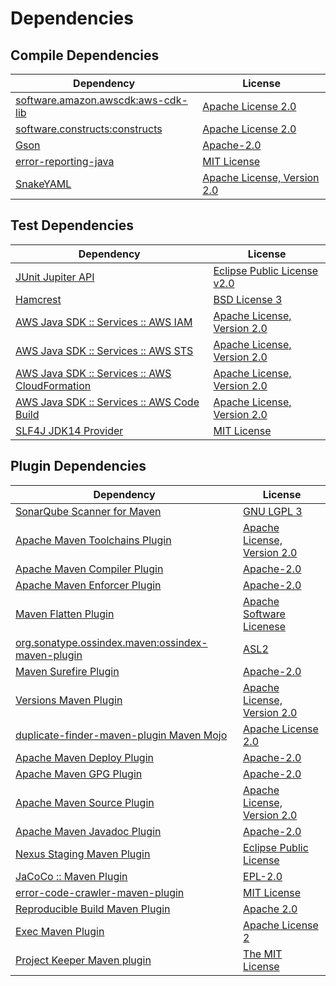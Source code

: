 <!-- @formatter:off -->
# Dependencies

## Compile Dependencies

| Dependency                              | License                          |
| --------------------------------------- | -------------------------------- |
| [software.amazon.awscdk:aws-cdk-lib][0] | [Apache License 2.0][1]          |
| [software.constructs:constructs][2]     | [Apache License 2.0][1]          |
| [Gson][3]                               | [Apache-2.0][4]                  |
| [error-reporting-java][5]               | [MIT License][6]                 |
| [SnakeYAML][7]                          | [Apache License, Version 2.0][8] |

## Test Dependencies

| Dependency                                           | License                           |
| ---------------------------------------------------- | --------------------------------- |
| [JUnit Jupiter API][9]                               | [Eclipse Public License v2.0][10] |
| [Hamcrest][11]                                       | [BSD License 3][12]               |
| [AWS Java SDK :: Services :: AWS IAM][13]            | [Apache License, Version 2.0][14] |
| [AWS Java SDK :: Services :: AWS STS][13]            | [Apache License, Version 2.0][14] |
| [AWS Java SDK :: Services :: AWS CloudFormation][13] | [Apache License, Version 2.0][14] |
| [AWS Java SDK :: Services :: AWS Code Build][13]     | [Apache License, Version 2.0][14] |
| [SLF4J JDK14 Provider][15]                           | [MIT License][16]                 |

## Plugin Dependencies

| Dependency                                              | License                          |
| ------------------------------------------------------- | -------------------------------- |
| [SonarQube Scanner for Maven][17]                       | [GNU LGPL 3][18]                 |
| [Apache Maven Toolchains Plugin][19]                    | [Apache License, Version 2.0][4] |
| [Apache Maven Compiler Plugin][20]                      | [Apache-2.0][4]                  |
| [Apache Maven Enforcer Plugin][21]                      | [Apache-2.0][4]                  |
| [Maven Flatten Plugin][22]                              | [Apache Software Licenese][4]    |
| [org.sonatype.ossindex.maven:ossindex-maven-plugin][23] | [ASL2][8]                        |
| [Maven Surefire Plugin][24]                             | [Apache-2.0][4]                  |
| [Versions Maven Plugin][25]                             | [Apache License, Version 2.0][4] |
| [duplicate-finder-maven-plugin Maven Mojo][26]          | [Apache License 2.0][27]         |
| [Apache Maven Deploy Plugin][28]                        | [Apache-2.0][4]                  |
| [Apache Maven GPG Plugin][29]                           | [Apache-2.0][4]                  |
| [Apache Maven Source Plugin][30]                        | [Apache License, Version 2.0][4] |
| [Apache Maven Javadoc Plugin][31]                       | [Apache-2.0][4]                  |
| [Nexus Staging Maven Plugin][32]                        | [Eclipse Public License][33]     |
| [JaCoCo :: Maven Plugin][34]                            | [EPL-2.0][35]                    |
| [error-code-crawler-maven-plugin][36]                   | [MIT License][37]                |
| [Reproducible Build Maven Plugin][38]                   | [Apache 2.0][8]                  |
| [Exec Maven Plugin][39]                                 | [Apache License 2][4]            |
| [Project Keeper Maven plugin][40]                       | [The MIT License][41]            |

[0]: https://github.com/aws/aws-cdk
[1]: https://www.apache.org/licenses/LICENSE-2.0
[2]: https://github.com/aws/constructs
[3]: https://github.com/google/gson
[4]: https://www.apache.org/licenses/LICENSE-2.0.txt
[5]: https://github.com/exasol/error-reporting-java/
[6]: https://github.com/exasol/error-reporting-java/blob/main/LICENSE
[7]: https://bitbucket.org/snakeyaml/snakeyaml
[8]: http://www.apache.org/licenses/LICENSE-2.0.txt
[9]: https://junit.org/junit5/
[10]: https://www.eclipse.org/legal/epl-v20.html
[11]: http://hamcrest.org/JavaHamcrest/
[12]: http://opensource.org/licenses/BSD-3-Clause
[13]: https://aws.amazon.com/sdkforjava
[14]: https://aws.amazon.com/apache2.0
[15]: http://www.slf4j.org
[16]: http://www.opensource.org/licenses/mit-license.php
[17]: http://sonarsource.github.io/sonar-scanner-maven/
[18]: http://www.gnu.org/licenses/lgpl.txt
[19]: https://maven.apache.org/plugins/maven-toolchains-plugin/
[20]: https://maven.apache.org/plugins/maven-compiler-plugin/
[21]: https://maven.apache.org/enforcer/maven-enforcer-plugin/
[22]: https://www.mojohaus.org/flatten-maven-plugin/
[23]: https://sonatype.github.io/ossindex-maven/maven-plugin/
[24]: https://maven.apache.org/surefire/maven-surefire-plugin/
[25]: https://www.mojohaus.org/versions/versions-maven-plugin/
[26]: https://basepom.github.io/duplicate-finder-maven-plugin
[27]: http://www.apache.org/licenses/LICENSE-2.0.html
[28]: https://maven.apache.org/plugins/maven-deploy-plugin/
[29]: https://maven.apache.org/plugins/maven-gpg-plugin/
[30]: https://maven.apache.org/plugins/maven-source-plugin/
[31]: https://maven.apache.org/plugins/maven-javadoc-plugin/
[32]: http://www.sonatype.com/public-parent/nexus-maven-plugins/nexus-staging/nexus-staging-maven-plugin/
[33]: http://www.eclipse.org/legal/epl-v10.html
[34]: https://www.jacoco.org/jacoco/trunk/doc/maven.html
[35]: https://www.eclipse.org/legal/epl-2.0/
[36]: https://github.com/exasol/error-code-crawler-maven-plugin/
[37]: https://github.com/exasol/error-code-crawler-maven-plugin/blob/main/LICENSE
[38]: http://zlika.github.io/reproducible-build-maven-plugin
[39]: https://www.mojohaus.org/exec-maven-plugin
[40]: https://github.com/exasol/project-keeper/
[41]: https://github.com/exasol/project-keeper/blob/main/LICENSE
